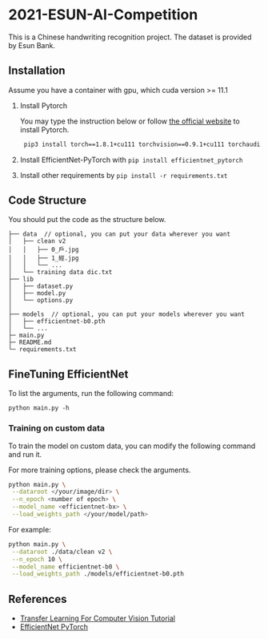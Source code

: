 # 2021-ESUN-AI-Competition

This is a Chinese handwriting recognition project. The dataset is provided by Esun Bank.

## Installation

Assume you have a container with gpu, which cuda version >= 11.1

1. Install Pytorch
   
    You may type the instruction below or follow [the official website](https://pytorch.org/get-started/locally/) to install Pytorch.
    
   ```bash
    pip3 install torch==1.8.1+cu111 torchvision==0.9.1+cu111 torchaudio==0.8.1 -f https://download.pytorch.org/whl/torch_stable.html
    ```
   
2. Install EfficientNet-PyTorch with `pip install efficientnet_pytorch`

3. Install other requirements by `pip install -r requirements.txt`

## Code Structure

You should put the code as the structure below.

```
├── data  // optional, you can put your data wherever you want
│   ├── clean v2
│   │   ├── 0_戶.jpg
│   │   ├── 1_經.jpg
│   │   └── ...
│   └── training data dic.txt
├── lib
│   ├── dataset.py
│   ├── model.py
│   └── options.py
│
├── models  // optional, you can put your models wherever you want
│   ├── efficientnet-b0.pth
│   └── ...
├─ main.py
├─ README.md
└─ requirements.txt
```

## FineTuning EfficientNet

To list the arguments, run the following command:
```
python main.py -h
```

### Training on custom data

To train the model on custom data, you can modify the following command and run it.

For more training options, please check the arguments.

```bash
python main.py \
 --dataroot </your/image/dir> \
 --n_epoch <number of epoch> \
 --model_name <efficientnet-bx> \
 --load_weights_path </your/model/path>        
```

For example:

```bash
python main.py \
 --dataroot ./data/clean v2 \
 --n_epoch 10 \
 --model_name efficientnet-b0 \
 --load_weights_path ./models/efficientnet-b0.pth        
```

## References

- [Transfer Learning For Computer Vision Tutorial](https://pytorch.org/tutorials/beginner/transfer_learning_tutorial.html)
- [EfficientNet PyTorch](https://github.com/lukemelas/EfficientNet-PyTorch)

